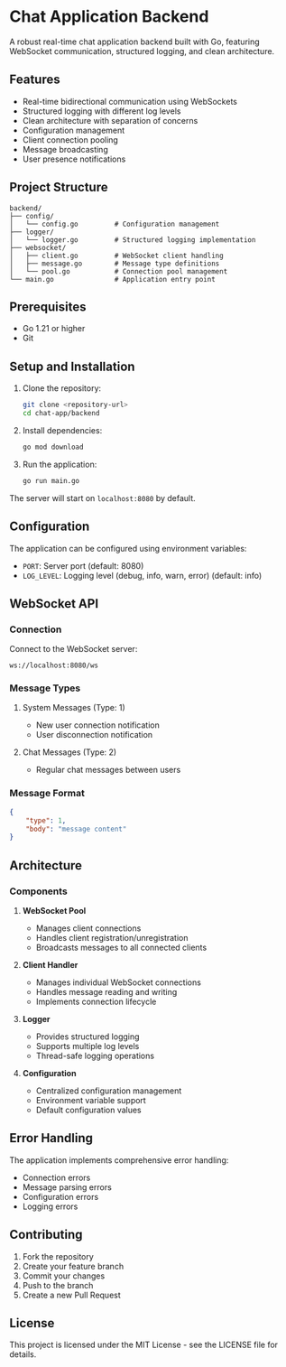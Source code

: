 # Chat Application Backend

A robust real-time chat application backend built with Go, featuring WebSocket communication, structured logging, and clean architecture.

## Features

- Real-time bidirectional communication using WebSockets
- Structured logging with different log levels
- Clean architecture with separation of concerns
- Configuration management
- Client connection pooling
- Message broadcasting
- User presence notifications

## Project Structure

```
backend/
├── config/
│   └── config.go         # Configuration management
├── logger/
│   └── logger.go         # Structured logging implementation
├── websocket/
│   ├── client.go         # WebSocket client handling
│   ├── message.go        # Message type definitions
│   └── pool.go           # Connection pool management
└── main.go               # Application entry point
```

## Prerequisites

- Go 1.21 or higher
- Git

## Setup and Installation

1. Clone the repository:
   ```bash
   git clone <repository-url>
   cd chat-app/backend
   ```

2. Install dependencies:
   ```bash
   go mod download
   ```

3. Run the application:
   ```bash
   go run main.go
   ```

The server will start on `localhost:8080` by default.

## Configuration

The application can be configured using environment variables:

- `PORT`: Server port (default: 8080)
- `LOG_LEVEL`: Logging level (debug, info, warn, error) (default: info)

## WebSocket API

### Connection

Connect to the WebSocket server:
```
ws://localhost:8080/ws
```

### Message Types

1. System Messages (Type: 1)
   - New user connection notification
   - User disconnection notification

2. Chat Messages (Type: 2)
   - Regular chat messages between users

### Message Format

```json
{
    "type": 1,
    "body": "message content"
}
```

## Architecture

### Components

1. **WebSocket Pool**
   - Manages client connections
   - Handles client registration/unregistration
   - Broadcasts messages to all connected clients

2. **Client Handler**
   - Manages individual WebSocket connections
   - Handles message reading and writing
   - Implements connection lifecycle

3. **Logger**
   - Provides structured logging
   - Supports multiple log levels
   - Thread-safe logging operations

4. **Configuration**
   - Centralized configuration management
   - Environment variable support
   - Default configuration values

## Error Handling

The application implements comprehensive error handling:
- Connection errors
- Message parsing errors
- Configuration errors
- Logging errors

## Contributing

1. Fork the repository
2. Create your feature branch
3. Commit your changes
4. Push to the branch
5. Create a new Pull Request

## License

This project is licensed under the MIT License - see the LICENSE file for details. 